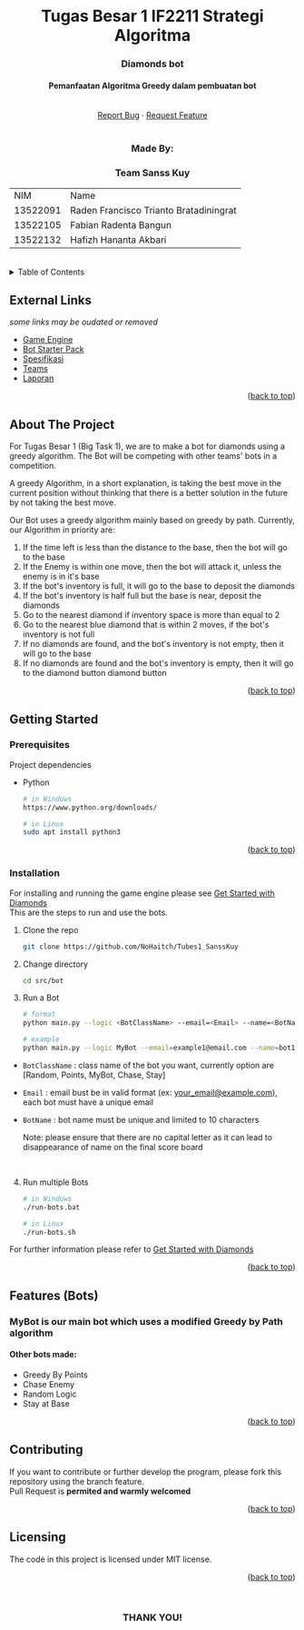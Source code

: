 <!-- Back to Top Link-->
<a name="readme-top"></a>


<br />
<div align="center">
  <h1 align="center">Tugas Besar 1 IF2211 Strategi Algoritma
</h1>

  <p align="center">
    <h3>Diamonds bot</h3>
    <h4>  Pemanfaatan Algoritma Greedy dalam pembuatan bot </h4>
    <br/>
    <!-- IMAGE OR LOGO -->
    <!-- <img src="" alt="Project Logo // Team Picture // etc">
    <br/>
    <br/> -->
    <a href="https://github.com/NoHaitch/Tubes1_SanssKuy/issues">Report Bug</a>
    ·
    <a href="https://github.com/NoHaitch/Tubes1_SanssKuy/issues">Request Feature</a>
<br>
<br>

  </p>
</div>

<!-- CONTRIBUTOR -->
<div align="center" id="contributor">
  <strong>
    <h3>Made By:</h3>
    <h3>Team Sanss Kuy</h3>
    <!-- OPTIONAL TABLE FOR MULTIPLE PEOPLE -->
    <table align="center">
      <tr>
        <td>NIM</td>
        <td>Name</td>
      </tr>
      </tr>
      <tr>
        <td>13522091</td>
        <td>Raden Francisco Trianto Bratadiningrat</td>
      </tr>
      <tr>
        <td>13522105</td>
        <td>Fabian Radenta Bangun</td>
      </tr>
      </tr>
      <tr>
        <td>13522132</td>
        <td>Hafizh Hananta Akbari</td>
      </tr>
    </table>
  </strong>
  <br>
</div>


<!-- TABLE OF CONTENTS -->
<details>
  <summary>Table of Contents</summary>
  <ol>
    <li>
      <a href="#about-the-project">About The Project</a>
    </li>
    <li>
      <a href="#getting-started">Getting Started</a>
      <ul>
        <li><a href="#prerequisites">Prerequisites</a></li>
        <li><a href="#installation">Installation</a></li>
        <li>
        <li><a href="#features-bots">Features</a></li>
      </ul>
    </li>
    <li><a href="#contributing">Contributing</a></li>
    <li><a href="#license">License</a></li>
  </ol>
</details>

## External Links
*some links may be oudated or removed*

- [Game Engine](https://github.com/haziqam/tubes1-IF2211-game-engine/releases/tag/v1.1.0)
- [Bot Starter Pack](https://github.com/haziqam/tubes1-IF2211-bot-starter-pack/releases/tag/v1.0.1)
- [Spesifikasi](https://github.com/NoHaitch/Tubes1_SanssKuy/blob/main/docs/Spesifikasi%20Tugas%20Besar%201%20IF2211%20Strategi%20Algoritma.pdf)
- [Teams](https://docs.google.com/spreadsheets/d/1ZILn6qF6UQxNtX9gTAW3OLUATywvMxiH6ZWjcOHQIMk/edit#gid=0)
- [Laporan](https://github.com/NoHaitch/Tubes1_SanssKuy/blob/main/docs/SanssKuy.pdf)

<p align="right">(<a href="#readme-top">back to top</a>)</p>

<!-- ABOUT THE PROJECT -->
## About The Project

For Tugas Besar 1 (Big Task 1), we are to make a bot for diamonds using a greedy algorithm. The Bot will be competing with other teams' bots in a competition. 

A greedy Algorithm, in a short explanation, is taking the best move in the current position without thinking that there is a better solution in the future by not taking the best move.
  
Our Bot uses a greedy algorithm mainly based on greedy by path. Currently, our Algorithm in priority are:   
1. If the time left is less than the distance to the base, then the bot will go to the base    
2. If the Enemy is within one move, then the bot will attack it, unless the enemy is in it's base     
3. If the bot's inventory is full, it will go to the base to deposit the diamonds  
4. If the bot's inventory is half full but the base is near, deposit the diamonds    
5. Go to the nearest diamond if inventory space is more than equal to 2   
6. Go to the nearest blue diamond that is within 2 moves, if the bot's inventory is not full  
7. If no diamonds are found, and the bot's inventory is not empty, then it will go to the base  
8. If no diamonds are found and the bot's inventory is empty, then it will go to the diamond button diamond button  

<!-- OPTIONAL LINK OR REFERENCE -->
<!-- <p align="center">
You can explore more on this link ... 
<br>
<a href="https://example.com"> <Strong>THIS LINK</Strong>
</a>
</p> -->

<p align="right">(<a href="#readme-top">back to top</a>)</p>


<!-- GETTING STARTED -->
## Getting Started

### Prerequisites

Project dependencies  

* Python
  ```sh
  # in Windows
  https://www.python.org/downloads/

  # in Linux
  sudo apt install python3
  ```

<p align="right">(<a href="#readme-top">back to top</a>)</p>

### Installation

For installing and running the game engine please see [Get Started with Diamonds](https://docs.google.com/document/d/1L92Axb89yIkom0b24D350Z1QAr8rujvHof7-kXRAp7c/edit)  
This are the steps to run and use the bots.   

1. Clone the repo
   ```sh
   git clone https://github.com/NoHaitch/Tubes1_SanssKuy
   ```
2. Change directory
   ```sh
   cd src/bot
   ```
3. Run a Bot
   ```sh
   # format
   python main.py --logic <BotClassName> --email=<Email> --name=<BotName>  --password=<Password> --team etimo

   # example
   python main.py --logic MyBot --email=example1@email.com --name=bot1 --password=123456 --team etimo
   ```

  - `BotClassName` : class name of the bot you want, currently option are [Random, Points, MyBot, Chase, Stay]
  - `Email` : email bust be in valid format (ex: your_email@example.com), each bot must have a unique email  
  - `BotName` : bot name must be unique and limited to 10 characters  
    
    Note: please ensure that there are no capital letter as it can lead to disappearance of name on the final score board 
    
    &nbsp;
   
4. Run multiple Bots
   ```sh
   # in Windows
   ./run-bots.bat

   # in Linux
   ./run-bots.sh
   ```


For further information please refer to [Get Started with Diamonds](https://docs.google.com/document/d/1L92Axb89yIkom0b24D350Z1QAr8rujvHof7-kXRAp7c/edit) 

<p align="right">(<a href="#readme-top">back to top</a>)</p>


<!-- Bots -->
## Features (Bots)

### MyBot is our main bot which uses a modified Greedy by Path algorithm
#### Other bots made:
- Greedy By Points
- Chase Enemy
- Random Logic
- Stay at Base

<p align="right">(<a href="#readme-top">back to top</a>)</p>


<!-- CONTRIBUTING -->
## Contributing

If you want to contribute or further develop the program, please fork this repository using the branch feature.  
Pull Request is **permited and warmly welcomed**
<!-- In bahasa Indonesia: Jika Anda ingin berkontribusi atau melanjutkan perkembangan program, silahkan fork repository ini dan gunakan branch fitur.  

Permintaan Pull __sangat diperbolehkan dan diterima dengan hangat__. -->

<p align="right">(<a href="#readme-top">back to top</a>)</p>



<!-- LICENSE -->
## Licensing

The code in this project is licensed under MIT license.  
<!-- Add other targeted langguage: Code dalam projek ini berada di bawah lisensi MIT. -->


<!-- SPECIAL THANKS AND/OR CREDITS -->
<!-- [Best-README-Template](https://github.com/othneildrew/Best-README-Template) by othneildrew -->

<p align="right">(<a href="#readme-top">back to top</a>)</p>

<br>
<h3 align="center"> THANK YOU! </h3>

<!-- MARKDOWN LINKS & IMAGES -->
<!-- https://www.markdownguide.org/basic-syntax/#reference-style-links -->
[issues-url]: https://github.com/NoHaitch/Tubes1_SanssKuy/issues
[license-url]: https://github.com/NoHaitch/Tubes1_SanssKuy/blob/main/LICENSE
